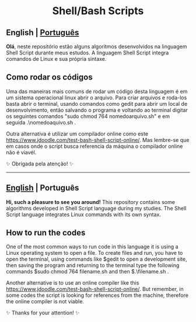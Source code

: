 ﻿<h1 align="center">
  <br> Shell/Bash Scripts </h1>

<a id="en-readme"></a>
## English | [Português](#pt-readme)


**Olá**, neste repositório estão alguns algoritmos desenvolvidos na linguagem Shell Script durante meus estudos.
A linguagem Shell Script integra comandos de Linux e sua própria sintaxe. 


## Como rodar os códigos

Uma das maneiras mais comuns de rodar um código desta linguagem é em um sistema operacional linux abrir o arquivo. 
Para criar arquivos e roda-los basta abrir o terminal, usando comandos como gedit para abrir um local de desenvolvimento,
então salvando o programa e voltando ao terminal digitar os seguintes comandos "sudo chmod 764 nomedoarquivo.sh" e em seguida .\nomedoaquivo.sh .

Outra alternativa é utilizar um compilador online como este https://www.jdoodle.com/test-bash-shell-script-online/.
Mas lembre-se que em casos onde o script busca referencia da máquina o compilador online não é viavél. 

✨ Obrigada pela atenção! ✨

-------

<a id="pt-readme"></a>
## [English](#en-readme) | Português



**Hi, such a pleasure to see you around!** This repository contains some algorithms developed in Shell Script language during my studies. 
The Shell Script language integrates Linux commands with its own syntax.


## How to run the codes

One of the most common ways to run code in this language it is using a Linux operating system to open a file.
To create files and run, you have to open the terminal, using commands like $gedit to open a development site,
then saving the program and returning to the terminal type the following commands $sudo chmod 764 filename.sh and then $.\filename.sh .

Another alternative is to use an online compiler like this https://www.jdoodle.com/test-bash-shell-script-online/.
But remember, in some codes the script is looking for references from the machine, therefore the online compiler is not viable.

✨ Thanks for your attention! ✨

